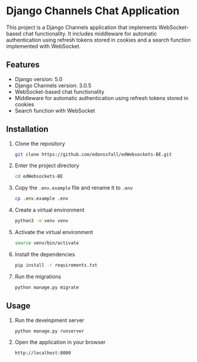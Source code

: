 # Django Channels Chat Application

This project is a Django Channels application that implements WebSocket-based chat functionality. It includes middleware
for automatic authentication using refresh tokens stored in cookies and a search function implemented with WebSocket.

## Features
- Django version: 5.0
- Django Channels version: 3.0.5
- WebSocket-based chat functionality
- Middleware for automatic authentication using refresh tokens stored in cookies
- Search function with WebSocket

## Installation
1. Clone the repository
    ```bash
    git clone https://github.com/edonssfall/edWebsockets-BE.git
    ```
2. Enter the project directory
    ```bash
    cd edWebsockets-BE
    ```
3. Copy the `.env.example` file and rename it to `.env`
    ```bash
    cp .env.example .env
    ```
4. Create a virtual environment
    ```bash
    python3 -m venv venv
    ```
5. Activate the virtual environment
    ```bash
    source venv/bin/activate
    ```
6. Install the dependencies
    ```bash
    pip install -r requirements.txt
    ```
7. Run the migrations
    ```bash
    python manage.py migrate
    ```

## Usage
1. Run the development server
    ```bash
    python manage.py runserver
    ```
2. Open the application in your browser
    ```
    http://localhost:8000
    ```
